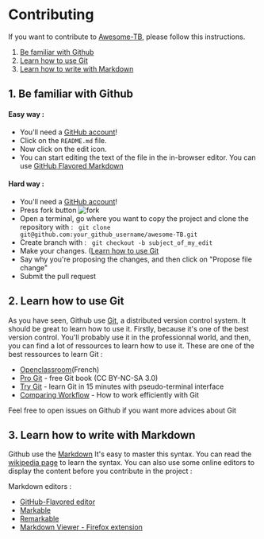 # Contributing

If you want to contribute to [Awesome-TB](https://github.com/Nairolf21/awesome-TB), 
please follow this instructions. 

1. [Be familiar with Github](https://github.com/Nairolf21/awesome-TB/blob/master/CONTRIBUTING.md#Be-familiar-with-Github) 
2. [Learn how to use Git](https://github.com/Nairolf21/awesome-TB/blob/master/CONTRIBUTING.md#learn-a-little-bit-of-Git) 
3. [Learn how to write with Markdown](https://github.com/Nairolf21/awesome-TB/blob/master/CONTRIBUTING.md#learn-how-to-write-with-markdown)


## 1. Be familiar with Github 

#### Easy way :
* You'll need a [GitHub account](https://github.com/join)!
* Click on the `README.md` file.
* Now click on the edit icon. 
* You can start editing the text of the file in the in-browser editor. 
You can use [GitHub Flavored Markdown](https://help.github.com/articles/github-flavored-markdown/)

#### Hard way : 
* You'll need a [GitHub account](https://github.com/join)!
* Press fork button 
	![fork](http://oi58.tinypic.com/jj2trm.jpg)
* Open a terminal, go where you want to copy the project and clone the repository with :
	` git clone git@github.com:your_github_username/awesome-TB.git`
* Create branch with : 
	` git checkout -b subject_of_my_edit`
* Make your changes. ([Learn how to use Git](https://github.com/Nairolf21/awesome-TB/blob/master/CONTRIBUTING.md#learn-how-to-use-Git)
* Say why you're proposing the changes, and then click on "Propose file change"
* Submit the pull request


## 2. Learn how to use Git 
As you have seen, Github use [Git](http://git-scm.com/), a distributed version control system. 
It should be great to learn how to use it. Firstly, because it's one of the best version control. 
You'll probably use it in the professionnal world, and then, you can find a lot of ressources 
to learn how to use it. These are one of the best ressources to learn Git : 

* [Openclassroom](https://openclassrooms.com/courses/gerer-son-code-avec-git-et-github)(French)
* [Pro Git](http://git-scm.com/book/en/v2) - free Git book (CC BY-NC-SA 3.0)
* [Try Git](https://try.github.io/levels/1/challenges/1) - learn Git in 15 minutes with pseudo-terminal interface
* [Comparing Workflow](https://www.atlassian.com/git/tutorials/comparing-workflows) - How to work efficiently with Git

Feel free to open issues on Github if you want more advices about Git

## 3. Learn how to write with Markdown
Github use the [Markdown](https://help.github.com/articles/github-flavored-markdown/)
It's easy to master this syntax. You can read the [wikipedia page](https://en.wikipedia.org/wiki/Markdown) 
to learn the syntax. You can also use some online editors to display the content before 
you contribute in the project : 

Markdown editors : 
* [GitHub-Flavored editor](http://jbt.github.io/markdown-editor/)
* [Markable](http://markable.in/)
* [Remarkable](https://remarkableapp.github.io/linux.html)
* [Markdown Viewer - Firefox extension](https://addons.mozilla.org/fr/firefox/addon/markdown-viewer/)
